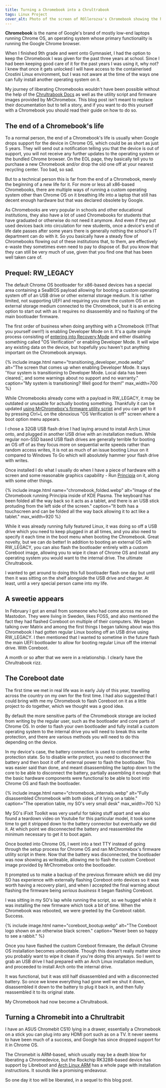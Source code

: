 ```yaml
---
title: Turning a Chromebook into a Chrultrabook
tags: Linux Project
cover_alt: Photo of the screen of ROllerozxa's Chromebook showing the hyfetch output after it was corebooted and running Arch Linux. The wallpaper is Kirby swimming underwater.
---
```


**Chromebook** is the name of Google's brand of mostly low-end laptops running Chrome OS, an operating system whose primary functionality is running the Google Chrome browser.

When I finished 9th grade and went onto Gymnasiet, I had the option to keep the Chromebook I was given for the past three years at school. Since I had been keeping good care of it for the past years I was using it, why not? I knew that once it gets unlocked I will have access to the containerised Crostini Linux environment, but I was not aware at the time of the ways one can fully install another operating system on it.

<!--more-->

My journey of liberating Chromebooks wouldn't have been possible without the help of the [Chrultrabook Docs](https://docs.chrultrabook.com/) as well as the utility script and firmware images provided by MrChromebox. This blog post isn't meant to replace their documentation but to tell a story, and if you want to do this yourself with a Chromebook you should read their guide on how to do so.

## The end of a Chromebook's life
To a normal person, the end of a Chromebook's life is usually when Google drops support for the device in Chrome OS, which could be as short as just 5 years. They will send out a notification telling you that the device is out of support, you will not receive any further updates to the operating system or the bundled Chrome browser. On the EOL page, they basically tell you to purchase a new Chromebook and/or drop the old one off at your nearest recycling center. Too bad, so sad.

But to a technical person this is far from the end of a Chromebook, merely the beginning of a new life for it. For more or less all x86-based Chromebooks, there are multiple ways of running a custom operating system other than Chrome OS on it breathing life into a laptop that still has decent enough hardware but that was declared obsolete by Google.

As Chromebooks are very popular in schools and other educational institutions, they also have a lot of used Chromebooks for students that have graduated or otherwise do not need it anymore. And even if they put used devices back into circulation for new students, once a device's end of life date passes after some years there is generally nothing the school's IT department can do with it. So you basically have a steady flow of Chromebooks flowing out of these institutions that, to them, are effectively e-waste they sometimes even need to pay to dispose of. But you know that they can still be very much of use, given that you find one that has been well taken care of.

## Prequel: RW_LEGACY
The default Chrome OS bootloader for x86-based devices has a special area containing a SeaBIOS payload allowing for booting a custom operating system off of an USB drive or other external storage medium. It is rather limited, not supporting UEFI and requiring you store the custom OS on an external storage medium connected to the Chromebook, but it is an enticing option to start out with as it requires no disassembly and no flashing of the main bootloader firmware.

The first order of business when doing anything with a Chromebook (!!That you yourself own!!) is enabling Developer Mode on it. It's a quite simple process consisting of [entering into Recovery Mode](https://docs.chrultrabook.com/docs/firmware/recovery-mode.html) and either disabling something called "OS Verification" or enabling Developer Mode. It will wipe any existing data on the device, but hopefully you haven't put anything important on the Chromebook anyways.

{% include image.html
	name="transitioning_developer_mode.webp"
	alt="The screen that comes up when enabling Developer Mode. It says 'Your system is transitioning to Developer Mode. Local data has been cleared.', and some warnings about no support and no warranty."
	caption="My system is transitioning? Well good for them!"
	max_width=700 %}

While Chromebooks already come with a payload in RW_LEGACY, it may be outdated or unusable for actually booting something. Thankfully it can be updated [using MrChromebox's firmware utility script](https://docs.chrultrabook.com/docs/firmware/flashing-firmware.html) and you can get to it by pressing Ctrl+L on the obnoxious "OS Verification is off" screen where a boot option menu appears.

I chose a 32GB USB flash drive I had laying around to install Arch Linux onto, and plugged in another USB drive with an installation medium. While regular non-SSD based USB flash drives are generally terrible for booting an OS off of as they focus more on sequential write speeds rather than random access writes, it is not as much of an issue booting Linux on it compared to Windows To Go which will absolutely hammer your flash drive with writes.

Once installed I do what I usually do when I have a piece of hardware with a screen and some reasonable graphics capability - Run [Principia](https://principia-web.se) on it, along with some other things.

{% include image.html
	name="chromebook_folded.webp"
	alt="Image of the Chromebook running Principia inside of KDE Plasma. The keyboard has been folded all the way back so it acts as a tablet, and there is an USB stick protuding from the left side of the screen."
	caption="It both has a touchscreen and can be folded all the way back allowing it to act like a tablet."
	max_width=920 %}

While it was already running fully featured Linux, it was doing so off a USB drive which you need to keep plugged in at all times, and you also need to specify it each time in the boot menu when booting the Chromebook. Great novelty, but we can do better! In addition to booting an external OS with RW_LEGACY, you can also flash the bootloader entirely with a custom Coreboot image, allowing you to wipe it clean of Chrome OS and install any operating system you would want to the internal drive. The ultimate Chrultrabook.

I wanted to get around to doing this full bootloader flash one day but until then it was sitting on the shelf alongside the USB drive and charger. At least, until a very special person came into my life.

## A sweetie appears
In February I got an email from someone who had come across me on Mastodon. They were living in Sweden, likes FOSS, and also mentioned the fact they had flashed Coreboot on multiple of their computers. We began talking over Matrix and among the first things I began talking about was this Chromebook I had gotten regular Linux booting off an USB drive using RW_LEGACY. I then mentioned that I wanted to sometime in the future flash the main UEFI bootloader to allow for booting regular Linux off the internal drive. With Coreboot.

A month or so after that we were in a relationship. I clearly have the Chrultrabook rizz.

## The Coreboot date
The first time we met in real life was in early July of this year, travelling across the country on my own for the first time. I had also suggested that I could bring with me my Chromebook to flash Coreboot on it as a little project to do together, which we thought was a good idea.

By default the more sensitive parts of the Chromebook storage are locked from writing by the regular user, such as the bootloader and core parts of Chrome OS. In order to flash your own bootloader and fully install a custom operating system to the internal drive you will need to break this write protection, and there are various methods you will need to do this depending on the device.

In my device's case, the battery connection is used to control the write protection state. So to disable write protect, you need to disconnect the battery and then boot it off of external power to flash the bootloader. This was easier said than done, and meant disassembling the laptop down to the core to be able to disconnect the battery, partially assembling it enough that the basic hardware components were functional to be able to boot into Chrome OS and flash the bootloader.

{% include image.html
	name="chromebook_internals.webp"
	alt="Fully disassembled Chromebook with both sides of it lying on a table."
	caption="The operation table, my SO's very small desk"
	max_width=700 %}

My SO's iFixit Toolkit was very useful for taking stuff apart and we also found a teardown video on Youtube for this particular model, it took some time to get it stripped down to the battery connector but eventually we did it. At which point we disconnected the battery and reassembled the minimum necessary to get it to boot again.

Once booted into Chrome OS, I went into a text TTY instead of going through the setup process for Chrome OS and ran MrChromebox's firmware utility script in there. Now that the battery was disconnected, the bootloader was now showing as writeable, allowing me to flash the custom Coreboot image provided by MrChromebox onto the bootloader.

It prompted us to make a backup of the previous firmware which we did (my SO has experience with externally flashing Coreboot onto devices so it was worth having a recovery plan), and when I accepted the final warning about flashing the firmware being *serious business* it began flashing Coreboot.

I was sitting in my SO's lap while running the script, so we hugged while it was installing the new firmware which took a bit of time. When the Chromebook was rebooted, we were greeted by the Coreboot rabbit. Success.

{% include image.html
	name="coreboot_bootup.webp"
	alt="The Coreboot logo shown on an otherwise black screen."
	caption="Never been so happy to see a rabbit." %}

Once you have flashed the custom Coreboot firmware, the default Chrome OS installation becomes unbootable. Though this doesn't really matter since you probably want to wipe it clean if you're doing this anyways. So I went to grab an USB drive I had prepared with an Arch Linux installation medium, and proceeded to install Arch onto the internal drive.

It was functional, but it was still half disassembled and with a disconnected battery. So once we knew everything had gone well we shut it down, disassembled it down to the battery to plug it back in, and then fully reassembled it to its original state.

My Chromebook had now become a Chrultrabook.

## Turning a Chromebit into a Chrultrabit
I have an ASUS Chromebit CS10 lying in a drawer, essentially a Chromebook on a stick you can plug into any HDMI port such as on a TV. It never seems to have been much of a success, and Google has since dropped support for it in Chrome OS.

The Chromebit is ARM-based, which usually may be a death blow for liberating a Chromedevice, but the Rockchip RK3288-based device has support by Libreboot and [Arch Linux ARM](https://archlinuxarm.org/platforms/armv7/rockchip/asus-chromebit-cs10) has a whole page with installation instructions. It sounds like a promising endeavour.

So one day it too will be liberated, in a sequel to this blog post.

